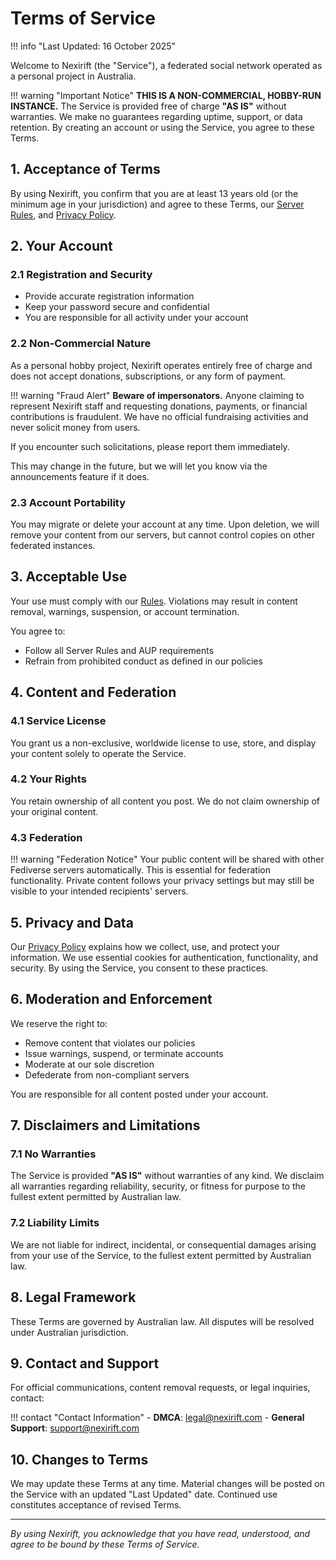 # Terms of Service

!!! info "Last Updated: 16 October 2025"

Welcome to Nexirift (the "Service"), a federated social network operated as a personal project in Australia.

!!! warning "Important Notice"
    **THIS IS A NON-COMMERCIAL, HOBBY-RUN INSTANCE.**
    The Service is provided free of charge **"AS IS"** without warranties. We make no guarantees regarding uptime, support, or data retention. By creating an account or using the Service, you agree to these Terms.

## 1. Acceptance of Terms

By using Nexirift, you confirm that you are at least 13 years old (or the minimum age in your jurisdiction) and agree to these Terms, our [Server Rules](../rules.md), and [Privacy Policy](privacy-policy.md).

## 2. Your Account

### 2.1 Registration and Security

- Provide accurate registration information
- Keep your password secure and confidential
- You are responsible for all activity under your account

### 2.2 Non-Commercial Nature

As a personal hobby project, Nexirift operates entirely free of charge and does not accept donations, subscriptions, or any form of payment. 

!!! warning "Fraud Alert"
    **Beware of impersonators.** Anyone claiming to represent Nexirift staff and requesting donations, payments, or financial contributions is fraudulent. We have no official fundraising activities and never solicit money from users.

If you encounter such solicitations, please report them immediately.

This may change in the future, but we will let you know via the announcements feature if it does.

### 2.3 Account Portability

You may migrate or delete your account at any time. Upon deletion, we will remove your content from our servers, but cannot control copies on other federated instances.

## 3. Acceptable Use

Your use must comply with our [Rules](../rules.md). Violations may result in content removal, warnings, suspension, or account termination.

You agree to:

- Follow all Server Rules and AUP requirements
- Refrain from prohibited conduct as defined in our policies

## 4. Content and Federation

### 4.1 Service License

You grant us a non-exclusive, worldwide license to use, store, and display your content solely to operate the Service.

### 4.2 Your Rights

You retain ownership of all content you post. We do not claim ownership of your original content.

### 4.3 Federation

!!! warning "Federation Notice"
    Your public content will be shared with other Fediverse servers automatically. This is essential for federation functionality. Private content follows your privacy settings but may still be visible to your intended recipients' servers.

## 5. Privacy and Data

Our [Privacy Policy](privacy-policy.md) explains how we collect, use, and protect your information. We use essential cookies for authentication, functionality, and security. By using the Service, you consent to these practices.

## 6. Moderation and Enforcement

We reserve the right to:

- Remove content that violates our policies
- Issue warnings, suspend, or terminate accounts
- Moderate at our sole discretion
- Defederate from non-compliant servers

You are responsible for all content posted under your account.

## 7. Disclaimers and Limitations

### 7.1 No Warranties

The Service is provided **"AS IS"** without warranties of any kind. We disclaim all warranties regarding reliability, security, or fitness for purpose to the fullest extent permitted by Australian law.

### 7.2 Liability Limits

We are not liable for indirect, incidental, or consequential damages arising from your use of the Service, to the fullest extent permitted by Australian law.

## 8. Legal Framework

These Terms are governed by Australian law. All disputes will be resolved under Australian jurisdiction.

## 9. Contact and Support

For official communications, content removal requests, or legal inquiries, contact:

!!! contact "Contact Information"
    - **DMCA**: [legal@nexirift.com](mailto:legal@nexirift.com)
    - **General Support**: [support@nexirift.com](mailto:support@nexirift.com)

## 10. Changes to Terms

We may update these Terms at any time. Material changes will be posted on the Service with an updated "Last Updated" date. Continued use constitutes acceptance of revised Terms.

---

_By using Nexirift, you acknowledge that you have read, understood, and agree to be bound by these Terms of Service._
